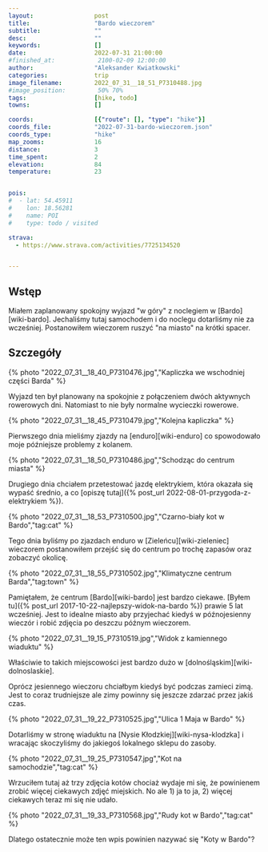 ```yaml
---
layout:                 post
title:                  "Bardo wieczorem"
subtitle:               ""
desc:                   ""
keywords:               []
date:                   2022-07-31 21:00:00
#finished_at:            2100-02-09 12:00:00
author:                 "Aleksander Kwiatkowski"
categories:             trip
image_filename:         2022_07_31__18_51_P7310488.jpg
#image_position:         50% 70%
tags:                   [hike, todo]
towns:                  []

coords:                 [{"route": [], "type": "hike"}]
coords_file:            "2022-07-31-bardo-wieczorem.json"
coords_type:            "hike"
map_zooms:              16
distance:               3
time_spent:             2
elevation:              84
temperature:            23


pois:
#  - lat: 54.45911
#    lon: 18.56281
#    name: POI
#    type: todo / visited

strava:
  - https://www.strava.com/activities/7725134520


---
```



## Wstęp

Miałem zaplanowany spokojny wyjazd "w góry" z noclegiem w [Bardo][wiki-bardo].
Jechaliśmy tutaj samochodem i do noclegu dotarliśmy nie za wcześniej. Postanowiłem
wieczorem ruszyć "na miasto" na krótki spacer.

## Szczegóły

{% photo "2022_07_31__18_40_P7310476.jpg","Kapliczka we wschodniej części Barda" %}

Wyjazd ten był planowany na spokojnie z połączeniem dwóch aktywnych rowerowych dni.
Natomiast to nie były normalne wycieczki rowerowe.

{% photo "2022_07_31__18_45_P7310479.jpg","Kolejna kapliczka" %}

Pierwszego dnia mieliśmy zjazdy na [enduro][wiki-enduro] co spowodowało
moje późniejsze problemy z kolanem.

{% photo "2022_07_31__18_50_P7310486.jpg","Schodząc do centrum miasta" %}

Drugiego dnia chciałem przetestować jazdę elektrykiem, która okazała się wypaść
średnio, a co [opiszę tutaj]({% post_url 2022-08-01-przygoda-z-elektrykiem %}).

{% photo "2022_07_31__18_53_P7310500.jpg","Czarno-biały kot w Bardo","tag:cat" %}

Tego dnia byliśmy po zjazdach enduro w [Zieleńcu][wiki-zieleniec] wieczorem
postanowiłem przejść się do centrum po trochę zapasów oraz zobaczyć okolicę.

{% photo "2022_07_31__18_55_P7310502.jpg","Klimatyczne centrum Barda","tag:town" %}

Pamiętałem, że centrum [Bardo][wiki-bardo] jest bardzo ciekawe.
[Byłem tu]({% post_url 2017-10-22-najlepszy-widok-na-bardo %}) prawie 5
lat wcześniej. Jest to idealne miasto aby przyjechać kiedyś w późnojesienny
wieczór i robić zdjęcia po deszczu późnym wieczorem.

{% photo "2022_07_31__19_15_P7310519.jpg","Widok z kamiennego wiaduktu" %}

Właściwie to takich miejscowości jest bardzo dużo w [dolnośląskim][wiki-dolnoslaskie].

Oprócz jesiennego wieczoru chciałbym kiedyś być podczas zamieci zimą.
Jest to coraz trudniejsze ale zimy powinny się jeszcze zdarzać przez jakiś czas.

{% photo "2022_07_31__19_22_P7310525.jpg","Ulica 1 Maja w Bardo" %}

Dotarliśmy w stronę wiaduktu na [Nysie Kłodzkiej][wiki-nysa-klodzka]
i wracając skoczyliśmy do jakiegoś lokalnego sklepu do zasoby.

{% photo "2022_07_31__19_25_P7310547.jpg","Kot na samochodzie","tag:cat" %}

Wrzuciłem tutaj aż trzy zdjęcia kotów chociaż wydaje mi się, że powinienem
zrobić więcej ciekawych zdjęć miejskich. No ale 1) ja to ja, 2) więcej
ciekawych teraz mi się nie udało.

{% photo "2022_07_31__19_33_P7310568.jpg","Rudy kot w Bardo","tag:cat" %}

Dlatego ostatecznie może ten wpis powinien nazywać się "Koty w Bardo"?
